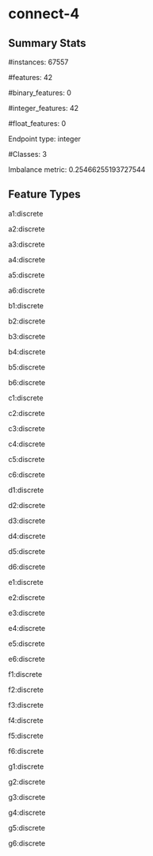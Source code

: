 # connect-4

## Summary Stats

#instances: 67557

#features: 42

  #binary_features: 0

  #integer_features: 42

  #float_features: 0

Endpoint type: integer

#Classes: 3

Imbalance metric: 0.25466255193727544

## Feature Types

 a1:discrete

a2:discrete

a3:discrete

a4:discrete

a5:discrete

a6:discrete

b1:discrete

b2:discrete

b3:discrete

b4:discrete

b5:discrete

b6:discrete

c1:discrete

c2:discrete

c3:discrete

c4:discrete

c5:discrete

c6:discrete

d1:discrete

d2:discrete

d3:discrete

d4:discrete

d5:discrete

d6:discrete

e1:discrete

e2:discrete

e3:discrete

e4:discrete

e5:discrete

e6:discrete

f1:discrete

f2:discrete

f3:discrete

f4:discrete

f5:discrete

f6:discrete

g1:discrete

g2:discrete

g3:discrete

g4:discrete

g5:discrete

g6:discrete

